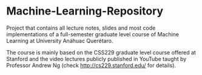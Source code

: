 # Machine-Learning-Repository
 Project that contains all lecture notes, slides and most code implementations of a full-semester graduate level course of Machine Learning at University Anáhuac Querétaro. 
 
 The course is mainly based on the CSS229 graduate level course offered at Stanford and the video lectures publicly published in YouTube taught by Professor Andrew Ng (check http://cs229.stanford.edu/ for details).
